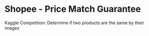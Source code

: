 # Shopee - Price Match Guarantee
Kaggle Competition: Determine if two products are the same by their images
